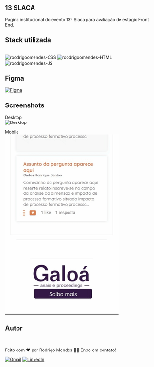 
## 13 SLACA

Pagina institucional do evento 13° Slaca para avaliação de estágio Front End. 

## Stack utilizada
<div style="display: inline_block"><br>
  <img align="center" alt="roodrigoomendes-CSS" height="30" width="40" src="https://cdn.jsdelivr.net/gh/devicons/devicon/icons/css3/css3-original.svg">
  <img align="center" alt="roodrigoomendes-HTML" height="30" width="40" src="https://cdn.jsdelivr.net/gh/devicons/devicon/icons/html5/html5-original.svg">
  <img align="center" alt="roodrigoomendes-JS" height="30" width="40" src="https://cdn.jsdelivr.net/gh/devicons/devicon/icons/javascript/javascript-original.svg">
  
</div>


## Figma
<a href="https://www.figma.com/file/0D27YdXU8ibf0AhsBC2OEm" target="_blank">![Figma](https://img.shields.io/badge/Figma-F24E1E?style=for-the-badge&logo=figma&logoColor=white)</a>

## Screenshots

Desktop
<br>
![Desktop](/assets/13_slaca.gif)
<br>


Mobile
<br>
![Mobile](/assets/13_slaca_Mobile.gif)


## Autor

<img style="border-radius: 50%;" src="https://github.com/roodrigoomendes.png" width="100px;" alt=""/><br>
<br />
Feito com ❤️ por Rodrigo Mendes 👋🏽 Entre em contato!
<br/>


 <a href="mailto:roodrigoomendessilva@gmail.com">![Gmail](https://img.shields.io/badge/Gmail-D14836?style=for-the-badge&logo=gmail&logoColor=white)</a>
 <a href="https://www.linkedin.com/in/rodrigomendes-/" target="_blank">![LinkedIn](https://img.shields.io/badge/linkedin-%230077B5.svg?style=for-the-badge&logo=linkedin&logoColor=white)</a> 

